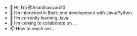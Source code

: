 - 👋 Hi, I’m @Ananthasivan20
- 👀 I’m interested in Back-end development with Java/Python
- 🌱 I’m currently learning Java
- 💞️ I’m looking to collaborate on ...
- 📫 How to reach me ...

<!---
Ananthasivan20/Ananthasivan20 is a ✨ special ✨ repository because its `README.md` (this file) appears on your GitHub profile.
You can click the Preview link to take a look at your changes.
--->
